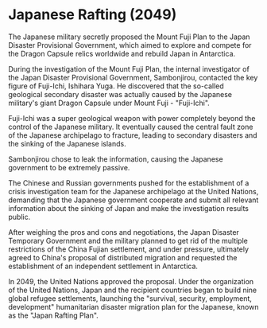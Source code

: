 # Japanese Rafting (2049)

The Japanese military secretly proposed the Mount Fuji Plan to the Japan Disaster Provisional Government, which aimed to explore and compete for the Dragon Capsule relics worldwide and rebuild Japan in Antarctica.

During the investigation of the Mount Fuji Plan, the internal investigator of the Japan Disaster Provisional Government, Sambonjirou, contacted the key figure of Fuji-Ichi, Ishihara Yuga. He discovered that the so-called geological secondary disaster was actually caused by the Japanese military's giant Dragon Capsule under Mount Fuji - "Fuji-Ichi".

Fuji-Ichi was a super geological weapon with power completely beyond the control of the Japanese military. It eventually caused the central fault zone of the Japanese archipelago to fracture, leading to secondary disasters and the sinking of the Japanese islands.

Sambonjirou chose to leak the information, causing the Japanese government to be extremely passive.

The Chinese and Russian governments pushed for the establishment of a crisis investigation team for the Japanese archipelago at the United Nations, demanding that the Japanese government cooperate and submit all relevant information about the sinking of Japan and make the investigation results public.

After weighing the pros and cons and negotiations, the Japan Disaster Temporary Government and the military planned to get rid of the multiple restrictions of the China Fujian settlement, and under pressure, ultimately agreed to China's proposal of distributed migration and requested the establishment of an independent settlement in Antarctica.

In 2049, the United Nations approved the proposal. Under the organization of the United Nations, Japan and the recipient countries began to build nine global refugee settlements, launching the "survival, security, employment, development" humanitarian disaster migration plan for the Japanese, known as the "Japan Rafting Plan".
